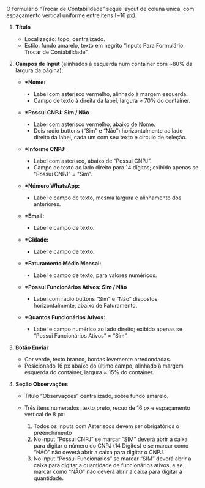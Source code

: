 O formulário “Trocar de Contabilidade” segue layout de coluna única, com espaçamento vertical uniforme entre itens (\~16 px).

1. **Título**

   * Localização: topo, centralizado.
   * Estilo: fundo amarelo, texto em negrito “Inputs Para Formulário: Trocar de Contabilidade”.

2. **Campos de Input** (alinhados à esquerda num container com \~80% da largura da página):

   * **\*Nome:**

     * Label com asterisco vermelho, alinhado à margem esquerda.
     * Campo de texto à direita da label, largura ≈ 70% do container.
   * **\*Possui CNPJ: Sim / Não**

     * Label com asterisco vermelho, abaixo de Nome.
     * Dois radio buttons (“Sim” e “Não”) horizontalmente ao lado direito da label, cada um com seu texto e círculo de seleção.
   * **\*Informe CNPJ:**

     * Label com asterisco, abaixo de “Possui CNPJ”.
     * Campo de texto ao lado direito para 14 dígitos; exibido apenas se “Possui CNPJ” = “Sim”.
   * **\*Número WhatsApp:**

     * Label e campo de texto, mesma largura e alinhamento dos anteriores.
   * **\*Email:**

     * Label e campo de texto.
   * **\*Cidade:**

     * Label e campo de texto.
   * **\*Faturamento Médio Mensal:**

     * Label e campo de texto, para valores numéricos.
   * **\*Possui Funcionários Ativos: Sim / Não**

     * Label com radio buttons “Sim” e “Não” dispostos horizontalmente, abaixo de Faturamento.
   * **\*Quantos Funcionários Ativos:**

     * Label e campo numérico ao lado direito; exibido apenas se “Possui Funcionários Ativos” = “Sim”.

3. **Botão Enviar**

   * Cor verde, texto branco, bordas levemente arredondadas.
   * Posicionado 16 px abaixo do último campo, alinhado à margem esquerda do container, largura ≈ 15% do container.

4. **Seção Observações**

   * Título “Observações” centralizado, sobre fundo amarelo.
   * Três itens numerados, texto preto, recuo de 16 px e espaçamento vertical de 8 px:

     1. Todos os Inputs com Asteriscos devem ser obrigatórios o preenchimento
     2. No input “Possui CNPJ” se marcar “SIM” deverá abrir a caixa para digitar o número do CNPJ (14 Dígitos) e se marcar como “NÃO” não deverá abrir a caixa para digitar o CNPJ.
     3. No input “Possui Funcionários” se marcar “SIM” deverá abrir a caixa para digitar a quantidade de funcionários ativos, e se marcar como “NÃO” não deverá abrir a caixa para digitar a quantidade.

